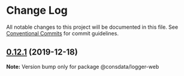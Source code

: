 # Change Log

All notable changes to this project will be documented in this file.
See [Conventional Commits](https://conventionalcommits.org) for commit guidelines.

## [0.12.1](https://github.com/Consdata/logger/compare/v0.12.0...v0.12.1) (2019-12-18)

**Note:** Version bump only for package @consdata/logger-web
